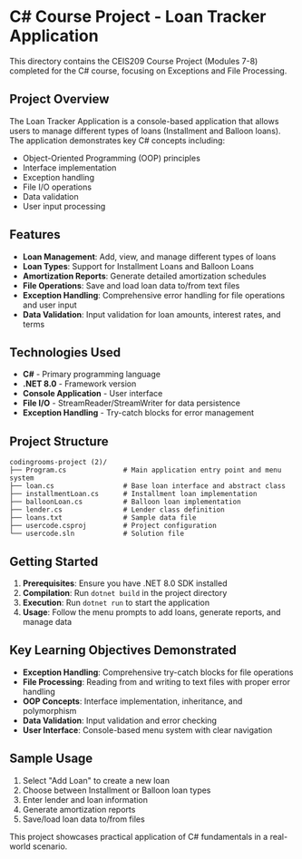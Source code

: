 # C# Course Project - Loan Tracker Application

This directory contains the CEIS209 Course Project (Modules 7-8) completed for the C# course, focusing on Exceptions and File Processing.

## Project Overview

The Loan Tracker Application is a console-based application that allows users to manage different types of loans (Installment and Balloon loans). The application demonstrates key C# concepts including:

- Object-Oriented Programming (OOP) principles
- Interface implementation
- Exception handling
- File I/O operations
- Data validation
- User input processing

## Features

- **Loan Management**: Add, view, and manage different types of loans
- **Loan Types**: Support for Installment Loans and Balloon Loans
- **Amortization Reports**: Generate detailed amortization schedules
- **File Operations**: Save and load loan data to/from text files
- **Exception Handling**: Comprehensive error handling for file operations and user input
- **Data Validation**: Input validation for loan amounts, interest rates, and terms

## Technologies Used

- **C#** - Primary programming language
- **.NET 8.0** - Framework version
- **Console Application** - User interface
- **File I/O** - StreamReader/StreamWriter for data persistence
- **Exception Handling** - Try-catch blocks for error management

## Project Structure

```
codingrooms-project (2)/
├── Program.cs              # Main application entry point and menu system
├── loan.cs                 # Base loan interface and abstract class
├── installmentLoan.cs      # Installment loan implementation
├── balloonLoan.cs          # Balloon loan implementation
├── lender.cs               # Lender class definition
├── loans.txt               # Sample data file
├── usercode.csproj         # Project configuration
└── usercode.sln            # Solution file
```

## Getting Started

1. **Prerequisites**: Ensure you have .NET 8.0 SDK installed
2. **Compilation**: Run `dotnet build` in the project directory
3. **Execution**: Run `dotnet run` to start the application
4. **Usage**: Follow the menu prompts to add loans, generate reports, and manage data

## Key Learning Objectives Demonstrated

- **Exception Handling**: Comprehensive try-catch blocks for file operations
- **File Processing**: Reading from and writing to text files with proper error handling
- **OOP Concepts**: Interface implementation, inheritance, and polymorphism
- **Data Validation**: Input validation and error checking
- **User Interface**: Console-based menu system with clear navigation

## Sample Usage

1. Select "Add Loan" to create a new loan
2. Choose between Installment or Balloon loan types
3. Enter lender and loan information
4. Generate amortization reports
5. Save/load loan data to/from files

This project showcases practical application of C# fundamentals in a real-world scenario.
